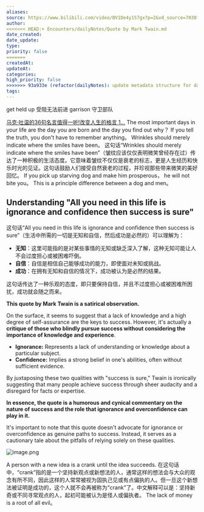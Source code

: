 ```yaml
---
aliases: 
source: https://www.bilibili.com/video/BV1De4y1S7gx?p=2&vd_source=7038f96b6bb3b14743531b102b109c43
author: 
<<<<<<< HEAD:+ Encounters/dailyNotes/Quote by Mark Twain.md
date_created: 
date_update: 
type: 
priority: false
=======
createdAt: 
updateAt: 
categories: 
high_priority: false
>>>>>>> 93a933e (refactor(dailyNotes): update metadata structure for daily notes):+ Encounters/dailyNotes/20240816172635.md
tags:
---
```

get held up 受阻无法前进
garrison 守卫部队

[马克·吐温的36句名言值得一听!改变人生的格言 1...](https://www.bilibili.com/video/BV1De4y1S7gx?p=2&vd_source=7038f96b6bb3b14743531b102b109c43)
The most important days in your life are the day you are born and the day you find out why？
If you tell the truth, you don't have to remember anything。
Wrinkles should merely indicate where the smiles have been。
这句话“Wrinkles should merely indicate where the smiles have been”（皱纹应该仅仅表明微笑曾经存在过）传达了一种积极的生活态度。它意味着皱纹不仅仅是衰老的标志，更是人生经历和快乐时光的见证。这句话鼓励人们接受自然衰老的过程，并珍视那些带来微笑的美好回忆。
If you pick up starving dog and make him prosperous， he will not bite you。 This is a principle difference between a dog and men。


## Understanding "All you need in this life is ignorance and confidence then success is sure"

这句话“All you need in this life is ignorance and confidence then success is sure”（生活中所需的一切是无知和自信，然后成功是必然的）可以理解为：

- **无知**：这里可能指的是对某些事情的无知或缺乏深入了解，这种无知可能让人不会过度担心或被困难吓倒。
- **自信**：自信是相信自己能够成功的能力，即使面对未知或挑战。
- **成功**：在拥有无知和自信的情况下，成功被认为是必然的结果。

这句话传达了一种乐观的态度，即只要保持自信，并且不过度担心或被困难所困扰，成功就会随之而来。

**This quote by Mark Twain is a satirical observation.**

On the surface, it seems to suggest that a lack of knowledge and a high degree of self-assurance are the keys to success. However, it's actually a **critique of those who blindly pursue success without considering the importance of knowledge and experience**.

- **Ignorance:** Represents a lack of understanding or knowledge about a particular subject.
- **Confidence:** Implies a strong belief in one's abilities, often without sufficient evidence.

By juxtaposing these two qualities with "success is sure," Twain is ironically suggesting that many people achieve success through sheer audacity and a disregard for facts or expertise.

**In essence, the quote is a humorous and cynical commentary on the nature of success and the role that ignorance and overconfidence can play in it.**

It's important to note that this quote doesn't advocate for ignorance or overconfidence as genuine paths to success. Instead, it serves as a cautionary tale about the pitfalls of relying solely on these qualities.

![image.png](https://cdn.jsdelivr.net/gh/duanbiao2000/BlogGallery@main/picture/20240816181557.png)

A person with a new idea is a crank until the idea succeeds.
在这句话中，“crank”指的是一个坚持新观点或新想法的人，通常这样的想法会与大众的观念有所不同，因此这样的人常常被视为固执己见或有点偏执的人。但一旦这个新想法被证明是成功的，这个人就不会再被称为“crank”了。中文解释可以是：坚持新奇或不同寻常观点的人，起初可能被认为是怪人或偏执者。
The lack of money is a root of all evil。